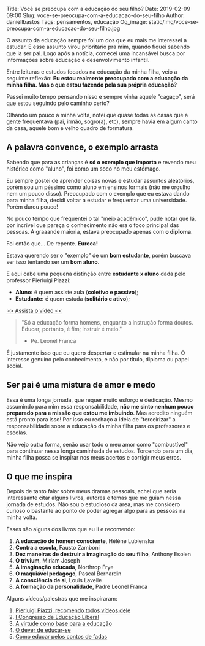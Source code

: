 Title: Você se preocupa com a educação do seu filho?
Date: 2019-02-09 09:00
Slug: voce-se-preocupa-com-a-educacao-do-seu-filho
Author: daniellbastos
Tags: pensamentos, educação
Og_image: static/img/voce-se-preocupa-com-a-educacao-do-seu-filho.jpg


O assunto da educação sempre foi um dos que eu mais me interessei a estudar. E esse assunto virou prioritário
pra mim, quando fiquei sabendo que ia ser pai. Logo após a notícia, comecei uma incansável busca por informações
sobre educação e desenvolvimento infantil.

Entre leituras e estudos focados na educação da minha filha, veio a seguinte reflexão: **Eu estou realmente
preocupado com a educação da minha filha. Mas o que estou fazendo pela sua própria educação?**

Passei muito tempo pensando nisso e sempre vinha aquele "cagaço", será que estou seguindo pelo caminho certo?

Olhando um pouco a minha volta, notei que quase todas as casas que a gente frequentava (pai, irmão, sogro(a),
etc), sempre havia em algum canto da casa, aquele bom e velho quadro de formatura.

## A palavra convence, o exemplo arrasta

Sabendo que para as crianças é **só o exemplo que importa** e revendo meu histórico como "aluno", foi como um
soco no meu estômago.

Eu sempre gostei de aprender coisas novas e estudar assuntos aleatórios, porém sou um péssimo como aluno em
ensinos formais (não me orgulho nem um pouco disso).
Preocupado com o exemplo que eu estava dando para minha filha, decidi voltar a estudar e frequentar uma
universidade. Porém durou pouco!

No pouco tempo que frequentei o tal "meio acadêmico", pude notar que lá, por incrível que pareça  o
conhecimento não era o foco principal das pessoas. A graaande maioria, estava preocupado apenas com **o diploma**.

Foi então que... De repente. **Eureca!**

Estava querendo ser o "exemplo" de um **bom estudante**, porém buscava ser isso tentando ser um **bom aluno**.

E aqui cabe uma pequena distinção entre **estudante x aluno** dada pelo professor Pierluigi Piazzi:

* **Aluno:** é quem assiste aula (**coletivo e passivo**);
* **Estudante:** é quem estuda (**solitário e ativo**);

[>> Assista o vídeo <<][0]

> "Só a educação forma homens, enquanto a instrução forma doutos. Educar, portanto, é fim; instruir é meio."
> - Pe. Leonel Franca

É justamente isso que eu quero despertar e estimular na minha filha. O interesse genuíno pelo conhecimento,
e não por título, diploma ou papel social.

## Ser pai é uma mistura de amor e medo

Essa é uma longa jornada, que requer muito esforço e dedicação. Mesmo assumindo para mim essa responsabilidade,
**não me sinto nenhum pouco preparado para a missão que estou me imbuindo**. Mas acredito ninguém está pronto para
isso! Por isso eu rechaço a ideia de "terceirizar" a responsabilidade sobre a educação da minha filha para os
professores e escolas.

Não vejo outra forma, senão usar todo o meu amor como "combustível" para continuar nessa longa caminhada de
estudos. Torcendo para um dia, minha filha possa se inspirar nos meus acertos e corrigir meus erros.

## O que me inspira

Depois de tanto falar sobre meus dramas pessoais, achei que seria interessante citar alguns livros, autores e
temas que me guiam nessa jornada de estudos. Não sou o estudioso da área, mas me considero curioso o bastante
ao ponto de poder agregar algo para as pessoas na minha volta.

Esses são alguns dos livros que eu li e recomendo:

1. **A educação do homem consciente**, Hélène Lubienska
2. **Contra a escola**, Fausto Zamboni
3. **Dez maneiras de destruir a imaginação do seu filho**, Anthony Esolen
4. **O trivium**,  Miriam Joseph
5. **A imaginação educada**, Northrop Frye
6. **O maquiável pedagogo**, Pascal Bernardin
7. **A consciência de si**, Louis Lavelle
8. **A formação da personalidade**, Padre Leonel Franca

Alguns vídeos/palestras que me inspiraram:

1. [Pierluigi Piazzi, recomendo todos vídeos dele][0]
2. [I Congresso de Educação Liberal][1]
3. [A virtude como base para a educação][2]
4. [O dever de educar-se][3]
5. [Como educar pelos contos de fadas][4]


[0]: https://www.youtube.com/watch?v=lalZHgIw9Uc
[1]: https://www.youtube.com/results?search_query=pierluigi+piazzi
[2]: https://www.youtube.com/watch?v=isgTcBx-dTc&list=PL_hernNG1zLxSWDG21n2gWdCfT8B1EuCC
[3]: https://www.youtube.com/watch?v=3RyiyK0xh3w
[4]: https://www.youtube.com/watch?v=NmZuxxW0h2g
[5]: https://www.youtube.com/watch?v=6LsFLhcspHo
